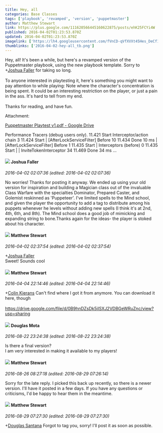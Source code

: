 ```yaml
---
title: Hey, all
categories: Base Classes
tags: ['playbook', 'revamped', 'version', 'puppetmaster']
author: Matthew Stewart
link: https://plus.google.com/111620566445160622875/posts/ehK25FCYi4W
published: 2016-04-02T01:23:53.870Z
updated: 2016-04-02T01:23:53.870Z
imagelink: ['https://lh4.googleusercontent.com/fVnCD-qVfXVXt45Hes_DeCf1wy-l0G5f_y-q4EouSMthGUq-rmeoWQ=w1200-h630-p']
thumblinks: ['2016-04-02-hey-all_tb.png']
---
```


Hey, all! It&#39;s been a while, but here&#39;s a revamped version of the Puppetmaster playbook, using the new playbook template. Sorry to <span class="proflinkWrapper"><span class="proflinkPrefix">+</span><a class="proflink" href="https://plus.google.com/118408641603864909644" oid="118408641603864909644">Joshua Faller</a></span> for taking so long.<br /><br />To anyone interested in playtesting it, here&#39;s something you might want to pay attention to while playing: Note where the character&#39;s concentration is being spent. It could be an interesting restriction on the player, or just a pain in the ass. It&#39;s hard to tell from my end.<br /><br />Thanks for reading, and have fun.


Attachment:

<a href='https://drive.google.com/file/d/0B9hnDZsDk5iIdDNTb2U5cV9XWXc/view?usp=sharing'>Puppetmaster Playtest v1.pdf - Google Drive</a>


Performance Tracers (debug users only). 11.421 Start Interceptor/action chain 3 11.424 Start | [AfterLockServiceFilter] Before 10 11.434 Done 10 ms | [AfterLockServiceFilter] Before 1 11.435 Start | Interceptors (before) 0 11.435 Start | | InviteTokenInterceptor 34 11.469 Done 34 ms ...
<div id='comment z13fvtx5hmvegjfr104cgfmpokqghtk4vcs'>
  <h4><img src='{{site.baseurl}}//images/avatars/118408641603864909644_photo.jpg'> Joshua Faller</h4>
      <p><cite>2016-04-02 02:07:36 (edited: 2016-04-02 02:07:36)</cite></p>
        <p>No worries! Thanks for posting it anyway. We ended up using your old version for inspiration and building a Magician class out of the invaluable Class Warfare with the specialties Dominator, Prepared Caster, and Golemist reskinned as &#39;Puppeteer&#39;. I&#39;ve limited spells to the Mind school, and given the player the opportunity to add a tag to distribute among his puppets whenever he levels without adding new spells (I think it&#39;s at 2nd, 4th, 6th, and 8th). The Mind school does a good job of mimicking and expanding string to bone.Thanks again for the ideas- the player is stoked about his character.</p>
</div>
        

<div id='comment z13fvtx5hmvegjfr104cgfmpokqghtk4vcs'>
  <h4><img src='{{site.baseurl}}//images/avatars/111620566445160622875_photo.jpg'> Matthew Stewart</h4>
      <p><cite>2016-04-02 02:37:54 (edited: 2016-04-02 02:37:54)</cite></p>
        <p><span class="proflinkWrapper"><span class="proflinkPrefix">+</span><a class="proflink" href="https://plus.google.com/118408641603864909644" oid="118408641603864909644">Joshua Faller</a></span> <br />Sweet! Sounds cool</p>
</div>
        

<div id='comment z13fvtx5hmvegjfr104cgfmpokqghtk4vcs'>
  <h4><img src='{{site.baseurl}}//images/avatars/111620566445160622875_photo.jpg'> Matthew Stewart</h4>
      <p><cite>2016-04-04 22:14:46 (edited: 2016-04-04 22:14:46)</cite></p>
        <p><span class="proflinkWrapper"><span class="proflinkPrefix">+</span><a class="proflink" href="https://plus.google.com/103727975509708830886" oid="103727975509708830886">Colin Kierans</a></span> Can&#39;t find where I got it from anymore. You can download it here, though<br /><br /><a href="https://drive.google.com/file/d/0B9hnDZsDk5iISXJ2VDBGeWRuZnc/view?usp=sharing" class="ot-anchor">https://drive.google.com/file/d/0B9hnDZsDk5iISXJ2VDBGeWRuZnc/view?usp=sharing</a></p>
</div>
        

<div id='comment z13fvtx5hmvegjfr104cgfmpokqghtk4vcs'>
  <h4><img src='{{site.baseurl}}//images/avatars/115757449595838706152_photo.jpg'> Douglas Mota</h4>
      <p><cite>2016-08-22 23:24:38 (edited: 2016-08-22 23:24:38)</cite></p>
        <p>Is there a final version?<br />I am very interested in making it available to my players!</p>
</div>
        

<div id='comment z13fvtx5hmvegjfr104cgfmpokqghtk4vcs'>
  <h4><img src='{{site.baseurl}}//images/avatars/111620566445160622875_photo.jpg'> Matthew Stewart</h4>
      <p><cite>2016-08-26 08:27:18 (edited: 2016-08-29 07:26:14)</cite></p>
        <p>Sorry for the late reply. I picked this back up recently, so there is a newer version. I&#39;ll have it posted in a few days. If you have any questions or criticisms, I&#39;d be happy to hear them in the meantime.</p>
</div>
        

<div id='comment z13fvtx5hmvegjfr104cgfmpokqghtk4vcs'>
  <h4><img src='{{site.baseurl}}//images/avatars/111620566445160622875_photo.jpg'> Matthew Stewart</h4>
      <p><cite>2016-08-29 07:27:30 (edited: 2016-08-29 07:27:30)</cite></p>
        <p><span class="proflinkWrapper"><span class="proflinkPrefix">+</span><a class="proflink" href="https://plus.google.com/115757449595838706152" oid="115757449595838706152">Douglas Santana</a></span> Forgot to tag you, sorry! I&#39;ll post it as soon as possible.</p>
</div>
        